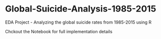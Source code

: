 # Global-Suicide-Analysis-1985-2015
EDA Project - Analyzing the global suicide rates from 1985-2015 using R

Chckout the Notebook for full implementation details
